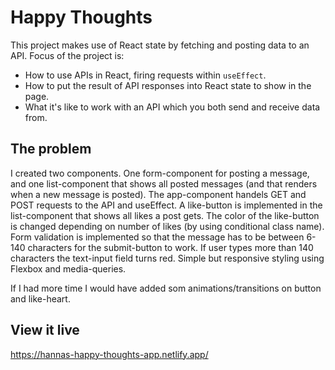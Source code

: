 # Happy Thoughts

This project makes use of React state by fetching and posting data to an API.
Focus of the project is:
- How to use APIs in React, firing requests within `useEffect`.
- How to put the result of API responses into React state to show in the page.
- What it's like to work with an API which you both send and receive data from.

## The problem

I created two components. One form-component for posting a message, and one list-component that shows all posted messages (and that renders when a new message is posted).
The app-component handels GET and POST requests to the API and useEffect.
A like-button is implemented in the list-component that shows all likes a post gets. The color of the like-button is changed depending on number of likes (by using conditional class name).
Form validation is implemented so that the message has to be between 6-140 characters for the submit-button to work. If user types more than 140 characters the text-input field turns red. 
Simple but responsive styling using Flexbox and media-queries.

If I had more time I would have added som animations/transitions on button and like-heart.

## View it live

https://hannas-happy-thoughts-app.netlify.app/
